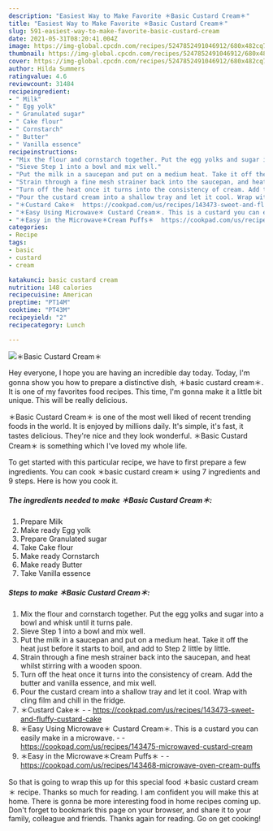 ```yaml
---
description: "Easiest Way to Make Favorite ＊Basic Custard Cream＊"
title: "Easiest Way to Make Favorite ＊Basic Custard Cream＊"
slug: 591-easiest-way-to-make-favorite-basic-custard-cream
date: 2021-05-31T08:20:41.004Z
image: https://img-global.cpcdn.com/recipes/5247852491046912/680x482cq70/basic-custard-cream-recipe-main-photo.jpg
thumbnail: https://img-global.cpcdn.com/recipes/5247852491046912/680x482cq70/basic-custard-cream-recipe-main-photo.jpg
cover: https://img-global.cpcdn.com/recipes/5247852491046912/680x482cq70/basic-custard-cream-recipe-main-photo.jpg
author: Hilda Summers
ratingvalue: 4.6
reviewcount: 31484
recipeingredient:
- " Milk"
- " Egg yolk"
- " Granulated sugar"
- " Cake flour"
- " Cornstarch"
- " Butter"
- " Vanilla essence"
recipeinstructions:
- "Mix the flour and cornstarch together. Put the egg yolks and sugar into a bowl and whisk until it turns pale."
- "Sieve Step 1 into a bowl and mix well."
- "Put the milk in a saucepan and put on a medium heat. Take it off the heat just before it starts to boil, and add to Step 2 little by little."
- "Strain through a fine mesh strainer back into the saucepan, and heat whilst stirring with a wooden spoon."
- "Turn off the heat once it turns into the consistency of cream. Add the butter and vanilla essence, and mix well."
- "Pour the custard cream into a shallow tray and let it cool. Wrap with cling film and chill in the fridge."
- "＊Custard Cake＊  https://cookpad.com/us/recipes/143473-sweet-and-fluffy-custard-cake"
- "＊Easy Using Microwave＊ Custard Cream＊. This is a custard you can easily make in a microwave.  https://cookpad.com/us/recipes/143475-microwaved-custard-cream"
- "＊Easy in the Microwave＊Cream Puffs＊  https://cookpad.com/us/recipes/143468-microwave-oven-cream-puffs"
categories:
- Recipe
tags:
- basic
- custard
- cream

katakunci: basic custard cream 
nutrition: 148 calories
recipecuisine: American
preptime: "PT14M"
cooktime: "PT43M"
recipeyield: "2"
recipecategory: Lunch

---
```



![＊Basic Custard Cream＊](https://img-global.cpcdn.com/recipes/5247852491046912/680x482cq70/basic-custard-cream-recipe-main-photo.jpg)

Hey everyone, I hope you are having an incredible day today. Today, I'm gonna show you how to prepare a distinctive dish, ＊basic custard cream＊. It is one of my favorites food recipes. This time, I'm gonna make it a little bit unique. This will be really delicious.

＊Basic Custard Cream＊ is one of the most well liked of recent trending foods in the world. It is enjoyed by millions daily. It's simple, it's fast, it tastes delicious. They're nice and they look wonderful. ＊Basic Custard Cream＊ is something which I've loved my whole life.




To get started with this particular recipe, we have to first prepare a few ingredients. You can cook ＊basic custard cream＊ using 7 ingredients and 9 steps. Here is how you cook it.

<!--inarticleads1-->

##### The ingredients needed to make ＊Basic Custard Cream＊:

1. Prepare  Milk
1. Make ready  Egg yolk
1. Prepare  Granulated sugar
1. Take  Cake flour
1. Make ready  Cornstarch
1. Make ready  Butter
1. Take  Vanilla essence




<!--inarticleads2-->

##### Steps to make ＊Basic Custard Cream＊:

1. Mix the flour and cornstarch together. Put the egg yolks and sugar into a bowl and whisk until it turns pale.
1. Sieve Step 1 into a bowl and mix well.
1. Put the milk in a saucepan and put on a medium heat. Take it off the heat just before it starts to boil, and add to Step 2 little by little.
1. Strain through a fine mesh strainer back into the saucepan, and heat whilst stirring with a wooden spoon.
1. Turn off the heat once it turns into the consistency of cream. Add the butter and vanilla essence, and mix well.
1. Pour the custard cream into a shallow tray and let it cool. Wrap with cling film and chill in the fridge.
1. ＊Custard Cake＊ -  - https://cookpad.com/us/recipes/143473-sweet-and-fluffy-custard-cake
1. ＊Easy Using Microwave＊ Custard Cream＊. This is a custard you can easily make in a microwave. -  - https://cookpad.com/us/recipes/143475-microwaved-custard-cream
1. ＊Easy in the Microwave＊Cream Puffs＊ -  - https://cookpad.com/us/recipes/143468-microwave-oven-cream-puffs




So that is going to wrap this up for this special food ＊basic custard cream＊ recipe. Thanks so much for reading. I am confident you will make this at home. There is gonna be more interesting food in home recipes coming up. Don't forget to bookmark this page on your browser, and share it to your family, colleague and friends. Thanks again for reading. Go on get cooking!
